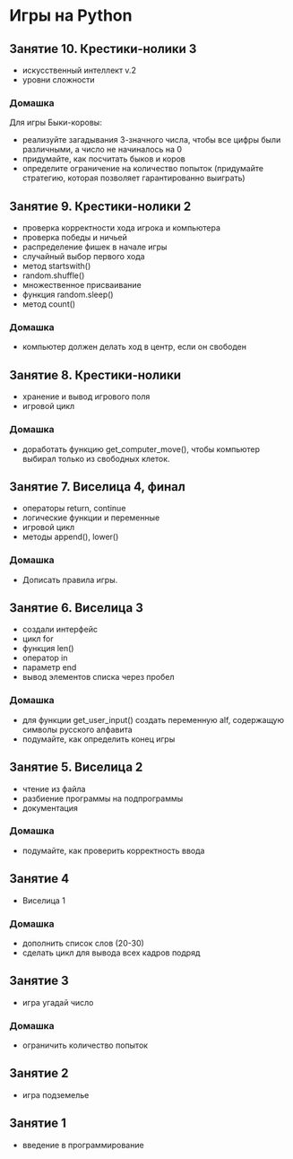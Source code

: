 # Игры на Python
## Занятие 10. Крестики-нолики 3
+ искусственный интеллект v.2
+ уровни сложности

### Домашка
Для игры Быки-коровы:
+ реализуйте загадывания 3-значного числа, чтобы все цифры были различными, а число не начиналось на 0
+ придумайте, как посчитать быков и коров
+ определите ограничение на количество попыток (придумайте стратегию, которая позволяет гарантированно выиграть)

## Занятие 9. Крестики-нолики 2
+ проверка корректности хода игрока и компьютера
+ проверка победы и ничьей
+ распределение фишек в начале игры
+ случайный выбор первого хода
+ метод startswith()
+ random.shuffle()
+ множественное присваивание
+ функция random.sleep()
+ метод count()

### Домашка
+ компьютер должен делать ход в центр, если он свободен

## Занятие 8. Крестики-нолики
+ хранение и вывод игрового поля
+ игровой цикл
### Домашка
+ доработать функцию get_computer_move(), чтобы компьютер выбирал только из свободных клеток.
## Занятие 7. Виселица 4, финал
+ операторы return, continue
+ логические функции и переменные
+ игровой цикл
+ методы append(), lower()
### Домашка
+ Дописать правила игры.
## Занятие 6. Виселица 3
+ создали интерфейс
+ цикл for
+ функция len()
+ оператор in
+ параметр end
+ вывод элементов списка через пробел
### Домашка
+ для функции get_user_input() создать переменную alf, содержащую символы русского алфавита
+ подумайте, как определить конец игры

## Занятие 5. Виселица 2
+ чтение из файла
+ разбиение программы на подпрограммы
+ документация

### Домашка
+ подумайте, как проверить корректность ввода

## Занятие 4
+ Виселица 1

### Домашка
+ дополнить список слов (20-30)
+ сделать цикл для вывода всех кадров подряд

## Занятие 3
+ игра угадай число

### Домашка
+ ограничить количество попыток

## Занятие 2
+ игра подземелье

## Занятие 1
+ введение в программирование


